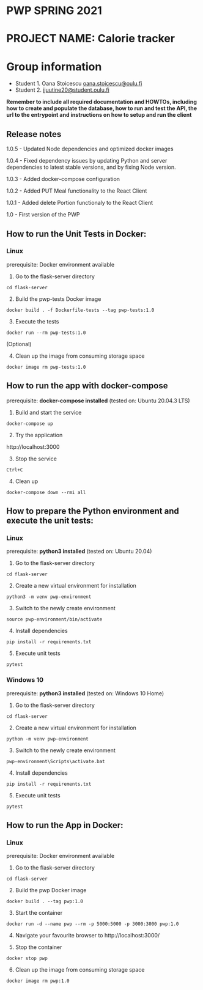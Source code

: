 # PWP SPRING 2021
# PROJECT NAME: Calorie tracker
# Group information
* Student 1. Oana Stoicescu oana.stoicescu@oulu.fi
* Student 2. jjuutine20@student.oulu.fi

__Remember to include all required documentation and HOWTOs, including how to create and populate the database, how to run and test the API, the url to the entrypoint and instructions on how to setup and run the client__

## Release notes

1.0.5 - Updated Node dependencies and optimized docker images

1.0.4 - Fixed dependency issues by updating Python and server dependencies to latest stable versions, and by fixing Node version.

1.0.3 - Added docker-compose configuration

1.0.2 - Added PUT Meal functionality to the React Client

1.0.1 - Added delete Portion functionaly to the React Client

1.0 - First version of the PWP

## How to run the Unit Tests in Docker:

### Linux

prerequisite: Docker environment available

1. Go to the flask-server directory

```cd flask-server```

2. Build the pwp-tests Docker image 

```docker build . -f Dockerfile-tests --tag pwp-tests:1.0```

3. Execute the tests

```docker run --rm pwp-tests:1.0```

(Optional)

4. Clean up the image from consuming storage space

```docker image rm pwp-tests:1.0```


## How to run the app with docker-compose

prerequisite: **docker-compose installed** (tested on: Ubuntu 20.04.3 LTS)

1. Build and start the service

```docker-compose up```

2. Try the application

http://localhost:3000

3. Stop the service

```Ctrl+C```

4. Clean up

```docker-compose down --rmi all```


## How to prepare the Python environment and execute the unit tests:

### Linux


prerequisite: **python3 installed** (tested on: Ubuntu 20.04)

1. Go to the flask-server directory

```cd flask-server```

2. Create a new virtual environment for installation

```python3 -m venv pwp-environment```

3. Switch to the newly create environment

```source pwp-environment/bin/activate```

4. Install dependencies

```pip install -r requirements.txt```

5. Execute unit tests

```pytest```


### Windows 10


prerequisite: **python3 installed** (tested on: Windows 10 Home)

1. Go to the flask-server directory

```cd flask-server```

2. Create a new virtual environment for installation

```python -m venv pwp-environment```

3. Switch to the newly create environment

```pwp-environment\Scripts\activate.bat```

4. Install dependencies

```pip install -r requirements.txt```

5. Execute unit tests

```pytest```



## How to run the App in Docker:

### Linux

prerequisite: Docker environment available

1. Go to the flask-server directory

```cd flask-server```

2. Build the pwp Docker image 

```docker build . --tag pwp:1.0```

3. Start the container

```docker run -d --name pwp --rm -p 5000:5000 -p 3000:3000 pwp:1.0```

4. Navigate your favourite browser to http://localhost:3000/

5. Stop the container

```docker stop pwp```

6. Clean up the image from consuming storage space

```docker image rm pwp:1.0```
